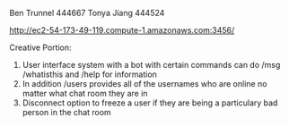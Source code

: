 Ben Trunnel 444667
Tonya Jiang 444524

http://ec2-54-173-49-119.compute-1.amazonaws.com:3456/

Creative Portion:
1. User interface system with a bot with certain commands
can do /msg /whatisthis and /help for information
2. In addition /users provides all of the usernames who are online
no matter what chat room they are in
3. Disconnect option to freeze a user if they are being a particulary
bad person in the chat room